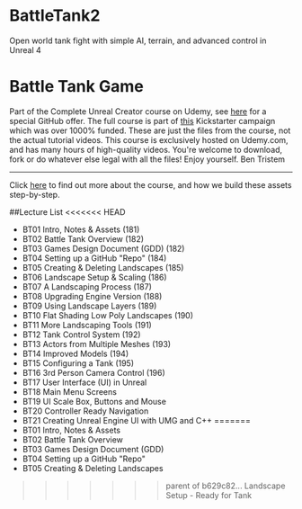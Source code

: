 # BattleTank2
Open world tank fight with simple AI, terrain, and advanced control in Unreal 4
# Battle Tank Game
Part of the Complete Unreal Creator course on Udemy, see [here](https://www.udemy.com/unrealcourse?couponCode=GitHubSpecial) for a special GitHub offer. The full course is part of [this](https://www.kickstarter.com/projects/bentristem/learn-to-make-video-games-unreal-developer-course) Kickstarter campaign which was over 1000% funded.
These are just the files from the course, not the actual tutorial videos. This course is exclusively hosted on Udemy.com, and has many hours of high-quality videos.
You're welcome to download, fork or do whatever else legal with all the files!
Enjoy yourself.
Ben Tristem

---
Click [here](https://www.udemy.com/unrealcourse?couponCode=GitHubSpecial) to find out more about the course, and how we build these assets step-by-step.

##Lecture List
<<<<<<< HEAD
* BT01 Intro, Notes & Assets (181)
* BT02 Battle Tank Overview (182)
* BT03 Games Design Document (GDD) (182)
* BT04 Setting up a GitHub "Repo" (184)
* BT05 Creating & Deleting Landscapes (185)
* BT06 Landscape Setup & Scaling (186)
* BT07 A Landscaping Process (187)
* BT08 Upgrading Engine Version (188)
* BT09 Using Landscape Layers (189)
* BT10 Flat Shading Low Poly Landscapes (190)
* BT11 More Landscaping Tools (191)
* BT12 Tank Control System (192)
* BT13 Actors from Multiple Meshes (193)
* BT14 Improved Models (194)
* BT15 Configuring a Tank (195)
* BT16 3rd Person Camera Control (196)
* BT17 User Interface (UI) in Unreal
* BT18 Main Menu Screens
* BT19 UI Scale Box, Buttons and Mouse
* BT20 Controller Ready Navigation
* BT21 Creating Unreal Engine UI with UMG and C++
=======
* BT01 Intro, Notes & Assets
* BT02 Battle Tank Overview
* BT03 Games Design Document (GDD)
* BT04 Setting up a GitHub "Repo"
* BT05 Creating & Deleting Landscapes
>>>>>>> parent of b629c82... Landscape Setup - Ready for Tank
